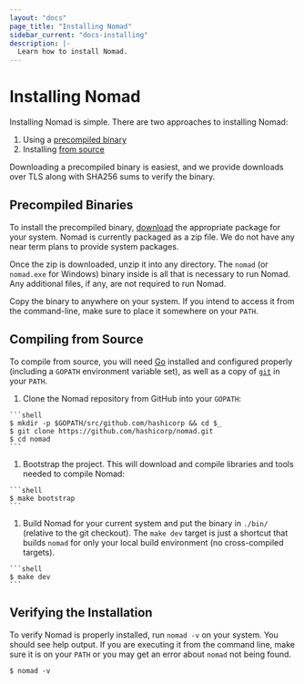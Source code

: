 ```yaml
---
layout: "docs"
page_title: "Installing Nomad"
sidebar_current: "docs-installing"
description: |-
  Learn how to install Nomad.
---
```


# Installing Nomad

Installing Nomad is simple. There are two approaches to installing Nomad:

1. Using a <a href="#precompiled-binaries">precompiled binary</a>
1. Installing <a href="#from-source">from source</a>

Downloading a precompiled binary is easiest, and we provide downloads over
TLS along with SHA256 sums to verify the binary.

<a name="precompiled-binaries"></a>
## Precompiled Binaries

To install the precompiled binary,
[download](/downloads.html) the appropriate package for your system.
Nomad is currently packaged as a zip file. We do not have any near term
plans to provide system packages.

Once the zip is downloaded, unzip it into any directory. The
`nomad` (or `nomad.exe` for Windows) binary inside is all that is
necessary to run Nomad. Any additional files, if any, are not
required to run Nomad.

Copy the binary to anywhere on your system. If you intend to access it
from the command-line, make sure to place it somewhere on your `PATH`.

<a name="from-source"></a>
## Compiling from Source

To compile from source, you will need [Go](https://golang.org) installed and
configured properly (including a `GOPATH` environment variable set), as well
as a copy of [`git`](https://www.git-scm.com/) in your `PATH`.

  1. Clone the Nomad repository from GitHub into your `GOPATH`:

    ```shell
    $ mkdir -p $GOPATH/src/github.com/hashicorp && cd $_
    $ git clone https://github.com/hashicorp/nomad.git
    $ cd nomad
    ```

  1. Bootstrap the project. This will download and compile libraries and tools
  needed to compile Nomad:

    ```shell
    $ make bootstrap
    ```

  1. Build Nomad for your current system and put the
  binary in `./bin/` (relative to the git checkout). The `make dev` target is
  just a shortcut that builds `nomad` for only your local build environment (no
  cross-compiled targets).

    ```shell
    $ make dev
    ```

## Verifying the Installation

To verify Nomad is properly installed, run `nomad -v` on your system. You should
see help output. If you are executing it from the command line, make sure it is
on your `PATH` or you may get an error about `nomad` not being found.

```shell
$ nomad -v
```
